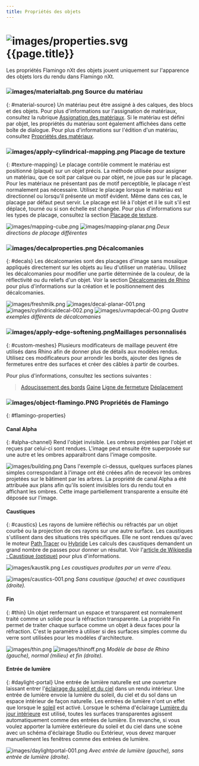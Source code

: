 ```yaml
---
title: Propriétés des objets
---
```



#  ![images/properties.svg](images/properties.svg) {{page.title}}
Les propriétés Flamingo nXt des objets jouent uniquement sur l'apparence des objets lors du rendu dans Flamingo nXt.

### ![images/materialtab.png](images/materialtab.png) Source du matériau
{: #material-source}
Un matériau peut être assigné à des calques, des blocs et des objets. Pour plus d'informations sur l'assignation de matériaux, consultez la rubrique [Assignation des matériaux](material_assignment.html). Si le matériau est défini par objet, les propriétés du matériau sont également affichées dans cette boîte de dialogue. Pour plus d'informations sur l'édition d'un matériau, consultez [Propriétés des matériaux](material-type-simple.html).

### ![images/apply-cylindrical-mapping.png](images/apply-cylindrical-mapping.png) Placage de texture
{: #texture-mapping}
Le placage contrôle comment le matériau est positionné (plaqué) sur un objet précis. La méthode utilisée pour assigner un matériau, que ce soit par calque ou par objet, ne joue pas sur le placage. Pour les matériaux ne présentant pas de motif perceptible, le placage n'est normalement pas nécessaire. Utilisez le placage lorsque le matériau est directionnel ou lorsqu'il présente un motif évident.  Même dans ces cas, le placage par défaut peut servir. Le placage est lié à l'objet et il le suit s'il est déplacé, tourné ou si son échelle est changée. Pour plus d'informations sur les types de placage, consultez la section [Placage de texture](http://docs.mcneel.com/rhino/5/help/fr-fr/index.htm#properties/texturemapping.htm).

![images/mapping-cube.png](images/mapping-cube.png) ![images/mapping-planar.png](images/mapping-planar.png)
*Deux directions de placage différentes*

### ![images/decalproperties.png](images/decalproperties.png) Décalcomanies
{: #decals}
Les décalcomanies sont des placages d'image sans mosaïque appliqués directement sur les objets au lieu d'utiliser un matériau. Utilisez les décalcomanies pour modifier une partie déterminée de la couleur, de la réflectivité ou du reliefs d'un objet. Voir la section [Décalcomanies de Rhino](http://docs.mcneel.com/rhino/5/help/en-us/index.htm#properties/decal.htm) pour plus d'informations sur la création et le positionnement des décalcomanies. 

![images/freshmilk.png](images/freshmilk.png) ![images/decal-planar-001.png](images/decal-planar-001.png)
![images/cylindricaldecal-002.png](images/cylindricaldecal-002.png) ![images/uvmapdecal-00.png](images/uvmapdecal-00.png)
*Quatre exemples différents de décalcomanies*

### ![images/apply-edge-softening.png](images/apply-edge-softening.png)Maillages personnalisés
{: #custom-meshes}
Plusieurs modificateurs de maillage peuvent être utilisés dans Rhino afin de donner plus de détails aux modèles rendus. Utilisez ces modificateurs pour arrondir les bords, ajouter des lignes de fermetures entre des surfaces et créer des câbles à partir de courbes. 

Pour plus d'informations, consultez les sections suivantes :

>[Adoucissement des bords](http://docs.mcneel.com/rhino/5/help/fr-fr/index.htm#commands/applyedgesoftening.htm)
>[Gaine](http://docs.mcneel.com/rhino/5/help/fr-fr/index.htm#commands/applycurvepiping.htm)
>[Ligne de fermeture](http://docs.mcneel.com/rhino/5/help/fr-fr/index.htm#commands/applyshutlining.htm)
>[Déplacement](http://docs.mcneel.com/rhino/5/help/fr-fr/index.htm#commands/applydisplacement.htm)

### ![images/object-flamingo.PNG](images/object-flamingo.PNG) Propriétés de Flamingo
{: #flamingo-properties}

#### Canal Alpha
{: #alpha-channel}
Rend l'objet invisible. Les ombres projetées par l'objet et reçues par celui-ci sont rendues. L'image peut ensuite être superposée sur une autre et les ombres apparaîtront dans l'image composite.

![images/building.png](images/building.png)
Dans l'exemple ci-dessus, quelques surfaces planes simples correspondant à l'image ont été créées afin de recevoir les ombres projetées sur le bâtiment par les arbres. La propriété de canal Alpha a été attribuée aux plans afin qu'ils soient invisibles lors du rendu tout en affichant les ombres. Cette image partiellement transparente a ensuite été déposée sur l'image.

#### Caustiques
{: #caustics}
Les rayons de lumière réfléchis ou réfractés par un objet courbé ou la projection de ces rayons sur une autre surface. Les caustiques s'utilisent dans des situations très spécifiques. Elle ne sont rendues qu'avec le moteur [Path Tracer](render-tab.html#path-tracer) ou [Hybride](render-tab.html#hybrid) Les calculs des caustiques demandent un grand nombre de passes pour donner un résultat. Voir l'[article de Wikipedia : Caustique (optique)](https://fr.wikipedia.org/wiki/Caustique) pour plus d'informations. 

![images/kaustik.png](images/kaustik.png)
*Les caustiques produites par un verre d'eau.*

![images/caustics-001.png](images/caustics-001.png)
*Sans caustique (gauche) et avec caustiques (droite).*

#### Fin
{: #thin}
Un objet renfermant un espace et transparent est normalement traité comme un solide pour la réfraction transparente. La propriété Fin permet de traiter chaque surface comme un objet à deux faces pour la réfraction. C'est le paramètre à utiliser si des surfaces simples comme du verre sont utilisées pour les modèles d'architecture. 

![images/thin.png](images/thin.png) ![images/thinoff.png](images/thinoff.png)
*Modèle de base de Rhino (gauche), normal (milieu) et fin (droite).*

#### Entrée de lumière
{: #daylight-portal}
Une entrée de lumière naturelle est une ouverture laissant entrer l'[éclairage du soleil et du ciel](lighting-tab.html#interior-daylight) dans un rendu intérieur. Une entrée de lumière envoie la lumière du soleil, du ciel et du sol dans un espace intérieur de façon naturelle. Les entrées de lumière n'ont un effet que lorsque le [soleil](sun-and-sky-tabs.html#sun) est activé. Lorsque le schéma d'éclairage [Lumière du jour intérieure](lighting-tab.html#interior-daylight) est utilisé, toutes les surfaces transparentes agissent automatiquement comme des entrées de lumière. En revanche, si vous voulez apporter la lumière extérieure du soleil et du ciel dans une scène avec un schéma d'éclairage Studio ou Extérieur, vous devez marquer manuellement les fenêtres comme des entrées de lumière.

![images/daylightportal-001.png](images/daylightportal-001.png)
*Avec entrée de lumière (gauche), sans entrée de lumière (droite).*